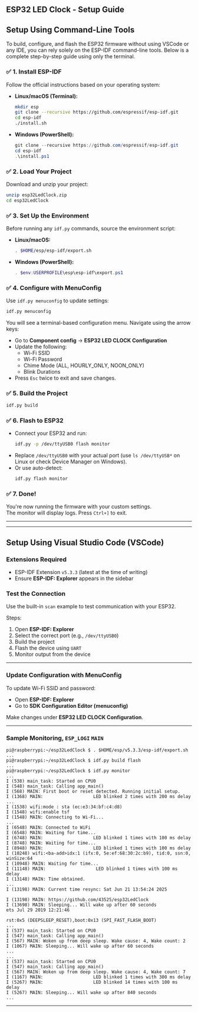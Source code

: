 ESP32 LED Clock - Setup Guide
---

## Setup Using Command-Line Tools
To build, configure, and flash the ESP32 firmware without using VSCode or any IDE, you can rely solely on the ESP-IDF command-line tools. Below is a complete step-by-step guide using only the terminal.

### ✅ 1. Install ESP-IDF
Follow the official instructions based on your operating system:
- **Linux/macOS (Terminal):**
    ```bash
    mkdir esp
    git clone --recursive https://github.com/espressif/esp-idf.git
    cd esp-idf
    ./install.sh
    ```
- **Windows (PowerShell):**
    ```powershell
    git clone --recursive https://github.com/espressif/esp-idf.git
    cd esp-idf
    .\install.ps1
    ```

### ✅ 2. Load Your Project
Download and unzip your project:
```bash
unzip esp32LedClock.zip
cd esp32LedClock
```

### ✅ 3. Set Up the Environment
Before running any `idf.py` commands, source the environment script:
- **Linux/macOS:**
    ```bash
    . $HOME/esp/esp-idf/export.sh
    ```
- **Windows (PowerShell):**
    ```powershell
    . $env:USERPROFILE\esp\esp-idf\export.ps1
    ```

### ✅ 4. Configure with MenuConfig
Use `idf.py menuconfig` to update settings:
```bash
idf.py menuconfig
```

You will see a terminal-based configuration menu. Navigate using the arrow keys:
- Go to **Component config** → **ESP32 LED CLOCK Configuration**
- Update the following:
  - Wi-Fi SSID
  - Wi-Fi Password
  - Chime Mode (ALL, HOURLY_ONLY, NOON_ONLY)
  - Blink Durations
- Press `Esc` twice to exit and save changes.

### ✅ 5. Build the Project
```bash
idf.py build
```

### ✅ 6. Flash to ESP32
- Connect your ESP32 and run:
	```bash
	idf.py -p /dev/ttyUSB0 flash monitor
	```
- Replace `/dev/ttyUSB0` with your actual port (use `ls /dev/ttyUSB*` on Linux or check Device Manager on Windows).
- Or use auto-detect:
	```bash
	idf.py flash monitor
	```

### ✅ 7. Done!
You're now running the firmware with your custom settings.  
The monitor will display logs. Press `Ctrl+]` to exit.

---
---
## Setup Using Visual Studio Code (VSCode)

### Extensions Required
- ESP-IDF Extension `v5.3.3` (latest at the time of writing)
- Ensure **ESP-IDF: Explorer** appears in the sidebar

### Test the Connection
Use the built-in `scan` example to test communication with your ESP32.

Steps:
1. Open **ESP-IDF: Explorer**
2. Select the correct port (e.g., `/dev/ttyUSB0`)
3. Build the project
4. Flash the device using `UART`
5. Monitor output from the device

---
### Update Configuration with MenuConfig
To update Wi-Fi SSID and password:
- Open **ESP-IDF: Explorer**
- Go to **SDK Configuration Editor (menuconfig)**

Make changes under **ESP32 LED CLOCK Configuration**.

---
### Sample Monitoring, `ESP_LOGI` `MAIN`
``` nginx
pi@raspberrypi:~/esp32LedClock $ . $HOME/esp/v5.3.3/esp-idf/export.sh
...
pi@raspberrypi:~/esp32LedClock $ idf.py build flash
...
pi@raspberrypi:~/esp32LedClock $ idf.py monitor
...
I (538) main_task: Started on CPU0
I (548) main_task: Calling app_main()
I (568) MAIN: First boot or reset detected. Running initial setup.
I (1368) MAIN:                   LED blinked 2 times with 200 ms delay
...
I (1538) wifi:mode : sta (ec:e3:34:bf:c4:d8)
I (1548) wifi:enable tsf
I (1548) MAIN: Connecting to Wi-Fi...
...
I (6548) MAIN: Connected to WiFi
I (6548) MAIN: Waiting for time...
I (6748) MAIN:                   LED blinked 1 times with 100 ms delay
I (8748) MAIN: Waiting for time...
I (8948) MAIN:                   LED blinked 1 times with 100 ms delay
I (10248) wifi:<ba-add>idx:1 (ifx:0, 5e:ef:68:30:2c:b9), tid:0, ssn:0, winSize:64
I (10948) MAIN: Waiting for time...
I (11148) MAIN:                   LED blinked 1 times with 100 ms delay
I (13148) MAIN: Time obtained.
...
I (13198) MAIN: Current time resync: Sat Jun 21 13:54:24 2025

I (13198) MAIN: https://github.com/43525/esp32LedClock
I (13698) MAIN: Sleeping... Will wake up after 60 seconds
ets Jul 29 2019 12:21:46

rst:0x5 (DEEPSLEEP_RESET),boot:0x13 (SPI_FAST_FLASH_BOOT)
...
I (537) main_task: Started on CPU0
I (547) main_task: Calling app_main()
I (567) MAIN: Woken up from deep sleep. Wake cause: 4, Wake count: 2
I (1067) MAIN: Sleeping... Will wake up after 60 seconds
...
...
I (537) main_task: Started on CPU0
I (547) main_task: Calling app_main()
I (567) MAIN: Woken up from deep sleep. Wake cause: 4, Wake count: 7
I (1167) MAIN:                   LED blinked 1 times with 300 ms delay
I (5267) MAIN:                   LED blinked 14 times with 100 ms delay
I (5267) MAIN: Sleeping... Will wake up after 840 seconds
...
```

---
